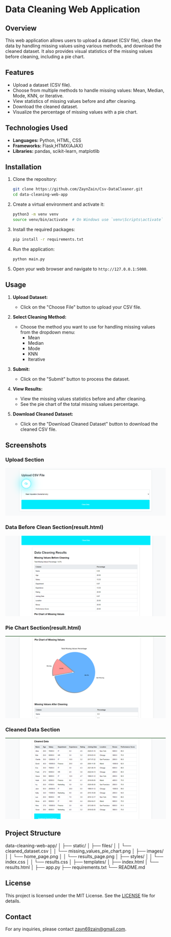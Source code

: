 # Data Cleaning Web Application

## Overview

This web application allows users to upload a dataset (CSV file), clean the data by handling missing values using various methods, and download the cleaned dataset. It also provides visual statistics of the missing values before cleaning, including a pie chart.

## Features

- Upload a dataset (CSV file).
- Choose from multiple methods to handle missing values: Mean, Median, Mode, KNN, or Iterative.
- View statistics of missing values before and after cleaning.
- Download the cleaned dataset.
- Visualize the percentage of missing values with a pie chart.

## Technologies Used

- **Languages:** Python, HTML, CSS
- **Frameworks:** Flask,HTMX(AJAX)
- **Libraries:** pandas, scikit-learn, matplotlib

## Installation

1. Clone the repository:
    ```bash
    git clone https://github.com/ZaynZain/Csv-DataCleaner.git
    cd data-cleaning-web-app
    ```

2. Create a virtual environment and activate it:
    ```bash
    python3 -m venv venv
    source venv/bin/activate  # On Windows use `venv\Scripts\activate`
    ```

3. Install the required packages:
    ```bash
    pip install -r requirements.txt
    ```

4. Run the application:
    ```bash
    python main.py
    ```

5. Open your web browser and navigate to `http://127.0.0.1:5000`.

## Usage

1. **Upload Dataset:**
    - Click on the "Choose File" button to upload your CSV file.

2. **Select Cleaning Method:**
    - Choose the method you want to use for handling missing values from the dropdown menu:
      - Mean
      - Median
      - Mode
      - KNN
      - Iterative

3. **Submit:**
    - Click on the "Submit" button to process the dataset.

4. **View Results:**
    - View the missing values statistics before and after cleaning.
    - See the pie chart of the total missing values percentage.

5. **Download Cleaned Dataset:**
    - Click on the "Download Cleaned Dataset" button to download the cleaned CSV file.

## Screenshots

### Upload Section

![Home Page](static/images/cleancsv1.png)

### Data Before Clean Section(result.html)

![Results Page](static/images/cleancsv2.png)

### Pie Chart Section(result.html)

![Results Page](static/images/cleancsv3.png)

### Cleaned Data Section

![Results Page](static/images/cleancsv4.png)

## Project Structure
data-cleaning-web-app/
│
├── static/
│ ├── files/
│ │ └── cleaned_dataset.csv
│ │ └── missing_values_pie_chart.png
│ ├── images/
│ │ └── home_page.png
│ │ └── results_page.png
│ ├── styles/
│ │ └── index.css
│ │ └── results.css
│
├── templates/
│ ├── index.html
│ └── results.html
│
├── app.py
├── requirements.txt
└── README.md








## License

This project is licensed under the MIT License. See the [LICENSE](LICENSE) file for details.

## Contact

For any inquiries, please contact [zayn69zain@gmail.com](mailto:zayn69zain@gmail.com).


